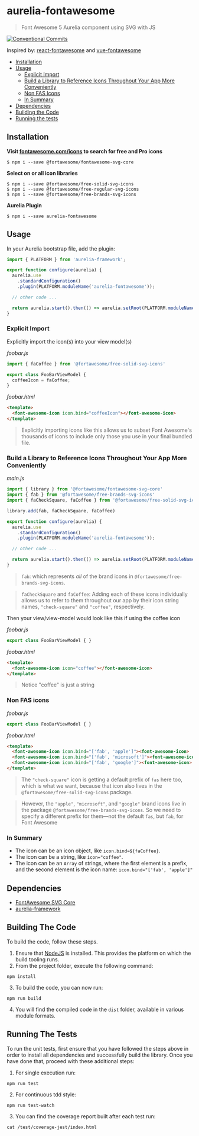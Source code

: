 # aurelia-fontawesome
> Font Awesome 5 Aurelia component using SVG with JS

[![Conventional Commits](https://img.shields.io/badge/Conventional%20Commits-1.0.0-yellow.svg)](https://conventionalcommits.org)

Inspired by:
  [react-fontawesome](https://github.com/FortAwesome/react-fontawesome) and
  [vue-fontawesome](https://github.com/FortAwesome/vue-fontawesome)


- [Installation](#installation)
- [Usage](#usage)
  * [Explicit Import](#explicit-import)
  * [Build a Library to Reference Icons Throughout Your App More Conveniently](#build-a-library-to-reference-icons-throughout-your-app-more-conveniently)
  * [Non FAS Icons](#non-fas-icons)
  * [In Summary](#in-summary)
- [Dependencies](#dependencies)
- [Building the Code](#building-the-code)
- [Running the tests](#running-the-tests)

## Installation

**Visit [fontawesome.com/icons](https://fontawesome.com/icons) to search for free and Pro icons**
```
$ npm i --save @fortawesome/fontawesome-svg-core
```

**Select on or all icon libraries**
```
$ npm i --save @fortawesome/free-solid-svg-icons
$ npm i --save @fortawesome/free-regular-svg-icons
$ npm i --save @fortawesome/free-brands-svg-icons
```

**Aurelia Plugin**
```
$ npm i --save aurelia-fontawesome
```

## Usage

In your Aurelia bootstrap file, add the plugin:

```javascript
import { PLATFORM } from 'aurelia-framework';

export function configure(aurelia) {
  aurelia.use
    .standardConfiguration()
    .plugin(PLATFORM.moduleName('aurelia-fontawesome'));

  // other code ...

  return aurelia.start().then(() => aurelia.setRoot(PLATFORM.moduleName('app')));
}
```

### Explicit Import
Explicitly import the icon(s) into your view model(s)

_foobar.js_
```javascript
import { faCoffee } from '@fortawesome/free-solid-svg-icons'

export class FooBarViewModel {
  coffeeIcon = faCoffee;  
}
```

_foobar.html_
```html
<template>
  <font-awesome-icon icon.bind="coffeeIcon"></font-awesome-icon>
</template>
```

> Explicitly importing icons like this allows us to subset Font Awesome's
> thousands of icons to include only those you use in your final bundled file.

### Build a Library to Reference Icons Throughout Your App More Conveniently
_main.js_
```javascript
import { library } from '@fortawesome/fontawesome-svg-core'
import { fab } from '@fortawesome/free-brands-svg-icons'
import { faCheckSquare, faCoffee } from '@fortawesome/free-solid-svg-icons'

library.add(fab, faCheckSquare, faCoffee)

export function configure(aurelia) {
  aurelia.use
    .standardConfiguration()
    .plugin(PLATFORM.moduleName('aurelia-fontawesome'));

  // other code ...

  return aurelia.start().then(() => aurelia.setRoot(PLATFORM.moduleName('app')));
}
```

> `fab`: which represents _all_ of the brand icons in `@fortawesome/free-brands-svg-icons`.

> `faCheckSquare` and `faCoffee`: Adding each of these icons individually
>  allows us to refer to them throughout our app by their icon string names,
>  `"check-square"` and `"coffee"`, respectively.

Then your view/view-model would look like this if using the coffee icon

_foobar.js_
```javascript
export class FooBarViewModel { }
```

_foobar.html_
```html
<template>
  <font-awesome-icon icon="coffee"></font-awesome-icon>
</template>
```
> Notice "coffee" is just a string


### Non FAS icons
_foobar.js_
```javascript
export class FooBarViewModel { }
```

_foobar.html_
```html
<template>
  <font-awesome-icon icon.bind="['fab', 'apple']"><font-awesome-icon>
  <font-awesome-icon icon.bind="['fab', 'microsoft']"><font-awesome-icon>
  <font-awesome-icon icon.bind="['fab', 'google']"><font-awesome-icon>
</template>
```
> The `"check-square"` icon is getting a default prefix of `fas` here too, which
> is what we want, because that icon also lives in the
> `@fortawesome/free-solid-svg-icons` package.

> However, the `"apple"`, `"microsoft"`, and `"google"` brand icons live in the
> package `@fortawesome/free-brands-svg-icons`. So we need to specify a
> different prefix for them—not the default `fas`, but `fab`, for Font Awesome


### In Summary
- The icon can be an icon object, like `icon.bind=${faCoffee}`.
- The icon can be a string, like `icon="coffee"`.
- The icon can be an `Array` of strings, where the first element is a prefix,
  and the second element is the icon name: `icon.bind="['fab', 'apple']"`

## Dependencies

* [FontAwesome SVG Core](https://www.npmjs.com/package/@fortawesome/fontawesome-svg-core)
* [aurelia-framework](https://github.com/aurelia/framework)

## Building The Code

To build the code, follow these steps.

1. Ensure that [NodeJS](http://nodejs.org/) is installed. This provides the platform on which the build tooling runs.
2. From the project folder, execute the following command:

  ```shell
  npm install
  ```
3. To build the code, you can now run:

  ```shell
  npm run build
  ```
4. You will find the compiled code in the `dist` folder, available in various module formats.

## Running The Tests

To run the unit tests, first ensure that you have followed the steps above in order to install all dependencies and successfully build the library. Once you have done that, proceed with these additional steps:

1. For single execution run:

  ```shell
  npm run test
  ```
2. For continuous tdd style:

  ```shell
  npm run test-watch
  ```
3. You can find the coverage report built after each test run:

  ```shell
  cat /test/coverage-jest/index.html
  ```
